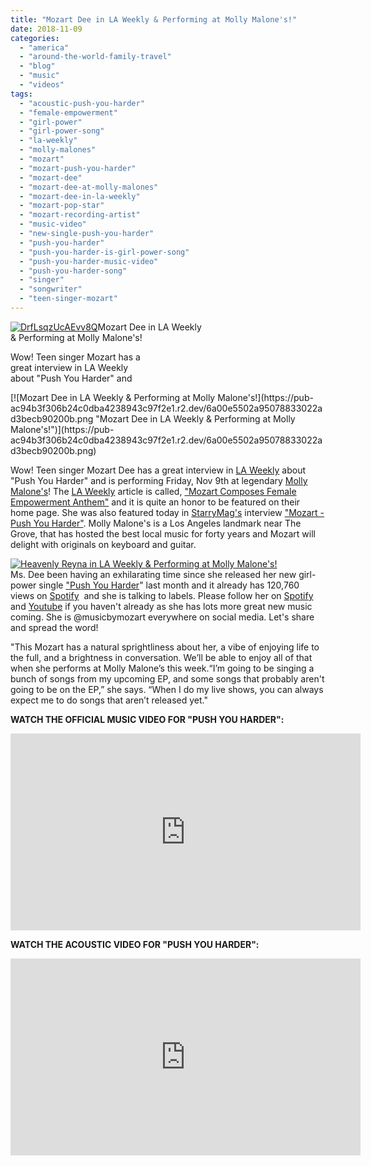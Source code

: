 ```yaml
---
title: "Mozart Dee in LA Weekly & Performing at Molly Malone's!"
date: 2018-11-09
categories: 
  - "america"
  - "around-the-world-family-travel"
  - "blog"
  - "music"
  - "videos"
tags: 
  - "acoustic-push-you-harder"
  - "female-empowerment"
  - "girl-power"
  - "girl-power-song"
  - "la-weekly"
  - "molly-malones"
  - "mozart"
  - "mozart-push-you-harder"
  - "mozart-dee"
  - "mozart-dee-at-molly-malones"
  - "mozart-dee-in-la-weekly"
  - "mozart-pop-star"
  - "mozart-recording-artist"
  - "music-video"
  - "new-single-push-you-harder"
  - "push-you-harder"
  - "push-you-harder-is-girl-power-song"
  - "push-you-harder-music-video"
  - "push-you-harder-song"
  - "singer"
  - "songwriter"
  - "teen-singer-mozart"
---
```


[![DrfLsqzUcAEvv8Q](https://pub-ac94b3f306b24c0dba4238943c97f2e1.r2.dev/6a00e5502a95078833022ad3becce5200b.jpg "DrfLsqzUcAEvv8Q")](https://pub-ac94b3f306b24c0dba4238943c97f2e1.r2.dev/6a00e5502a95078833022ad3becce5200b.jpg)[](https://pub-ac94b3f306b24c0dba4238943c97f2e1.r2.dev/6a00e5502a95078833022ad3baa975200d-1024x1024-1.jpg)Mozart Dee in LA Weekly  
& Performing at Molly Malone's!  
  
  
Wow! Teen singer Mozart has a  
great interview in LA Weekly  
about "Push You Harder" and  
  

<!--more--> [![Mozart Dee in LA Weekly & Performing at Molly Malone's!](https://pub-ac94b3f306b24c0dba4238943c97f2e1.r2.dev/6a00e5502a95078833022ad3becb90200b.png "Mozart Dee in LA Weekly & Performing at Molly Malone's!")](https://pub-ac94b3f306b24c0dba4238943c97f2e1.r2.dev/6a00e5502a95078833022ad3becb90200b.png)  
Wow! Teen singer Mozart Dee has a great interview in [LA Weekly](https://www.laweekly.com/music/mozart-composes-female-empowerment-anthem-10018097 "Teen singer Mozart Dee in LA Weekly interview") about "Push You Harder" and is performing Friday, Nov 9th at legendary [Molly Malone's](https://www.mollymalonesla.com "Teen singer Mozart performing at Molly Malone's")! The [LA Weekly](https://www.laweekly.com%20 "LA Weekly") article is called, ["Mozart Composes Female Empowerment Anthem"](https://www.laweekly.com/music/mozart-composes-female-empowerment-anthem-10018097 "teen singer \"Mozart Composes Female Empowerment Anthem\"") and it is quite an honor to be featured on their home page. She was also featured today in [StarryMag's](https://starrymag.com "Teen singer Mozart in StarryMag") interview ["Mozart - Push You Harder"](https://starrymag.com/mozart-push-you-harder/ "Teen singer in Starrymag \"Mozart - Push You Harder\""). Molly Malone's is a Los Angeles landmark near The Grove, that has hosted the best local music for forty years and Mozart will delight with originals on keyboard and guitar.   
  
[](https://pub-ac94b3f306b24c0dba4238943c97f2e1.r2.dev/6a00e5502a95078833022ad3baa975200d-1024x1024-1.jpg)[](https://pub-ac94b3f306b24c0dba4238943c97f2e1.r2.dev/6a00e5502a95078833022ad3baa975200d-1024x1024-1.jpg)[![Heavenly Reyna  in LA Weekly & Performing at Molly Malone's!](https://pub-ac94b3f306b24c0dba4238943c97f2e1.r2.dev/6a00e5502a95078833022ad39f43d7200d.png "Heavenly Reyna  in LA Weekly & Performing at Molly Malone's!")](https://pub-ac94b3f306b24c0dba4238943c97f2e1.r2.dev/6a00e5502a95078833022ad39f43d7200d-300x300-1.png)[  
](https://pub-ac94b3f306b24c0dba4238943c97f2e1.r2.dev/6a00e5502a95078833022ad3baa975200d-1024x1024-1.jpg)Ms. Dee been having an exhilarating time since she released her new girl-power single ["Push You Harder](https://open.spotify.com/track/590UhVkP4Yh6X4BGt25MCf?si=gSf20O32SUGKaYzUSJZ9Ew "Teen singer Mozart on Spotify for Push you harder ")" last month and it already has 120,760 views on [Spotify](https://open.spotify.com/track/590UhVkP4Yh6X4BGt25MCf?si=gSf20O32SUGKaYzUSJZ9Ew "Teen singer Mozart on Spotify")  and she is talking to labels. Please follow her on [Spotify](https://song.link/i/1436862858 "Mozart push you harder spotify ") and [Youtube](https://bit.ly/1VsHSZp "teen singer Mozart on youtube at muzicbymozart") if you haven't already as she has lots more great new music coming. She is @musicbymozart everywhere on social media. Let's share and spread the word!   
  
"This Mozart has a natural sprightliness about her, a vibe of enjoying life to the full, and a brightness in conversation. We’ll be able to enjoy all of that when she performs at Molly Malone’s this week.“I’m going to be singing a bunch of songs from my upcoming EP, and some songs that probably aren't going to be on the EP,” she says. “When I do my live shows, you can always expect me to do songs that aren’t released yet."

**WATCH THE OFFICIAL MUSIC VIDEO FOR "PUSH YOU HARDER":**  
  

<iframe allow="accelerometer; autoplay; encrypted-media; gyroscope; picture-in-picture" allowfullscreen frameborder="0" height="315" src="https://www.youtube.com/embed/f5n67SVQVB8" width="560"></iframe>

  
  
  
**WATCH THE ACOUSTIC VIDEO FOR "PUSH YOU HARDER":**  
  

<iframe allow="accelerometer; autoplay; encrypted-media; gyroscope; picture-in-picture" allowfullscreen frameborder="0" height="315" src="https://www.youtube.com/embed/Ne7Y-Omc3jw" width="560"></iframe>
